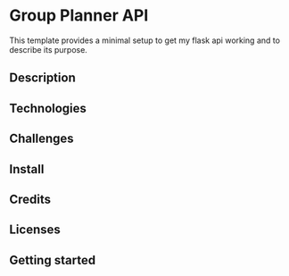 # Group Planner API

This template provides a minimal setup to get my flask api working and to describe its purpose.

## Description

## Technologies

## Challenges

## Install

## Credits

## Licenses

## Getting started
